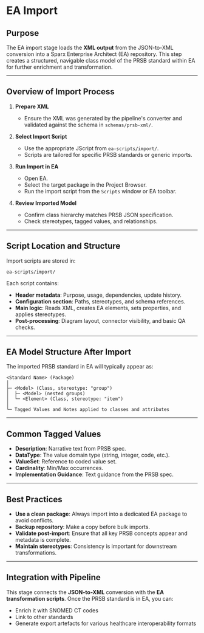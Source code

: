 # EA Import

## Purpose

The EA import stage loads the **XML output** from the JSON-to-XML conversion into a Sparx Enterprise Architect (EA) repository. This step creates a structured, navigable class model of the PRSB standard within EA for further enrichment and transformation.

---

## Overview of Import Process

1. **Prepare XML**

   * Ensure the XML was generated by the pipeline's converter and validated against the schema in `schemas/prsb-xml/`.

2. **Select Import Script**

   * Use the appropriate JScript from `ea-scripts/import/`.
   * Scripts are tailored for specific PRSB standards or generic imports.

3. **Run Import in EA**

   * Open EA.
   * Select the target package in the Project Browser.
   * Run the import script from the `Scripts` window or EA toolbar.

4. **Review Imported Model**

   * Confirm class hierarchy matches PRSB JSON specification.
   * Check stereotypes, tagged values, and relationships.

---

## Script Location and Structure

Import scripts are stored in:

```
ea-scripts/import/
```

Each script contains:

* **Header metadata**: Purpose, usage, dependencies, update history.
* **Configuration section**: Paths, stereotypes, and schema references.
* **Main logic**: Reads XML, creates EA elements, sets properties, and applies stereotypes.
* **Post-processing**: Diagram layout, connector visibility, and basic QA checks.

---

## EA Model Structure After Import

The imported PRSB standard in EA will typically appear as:

```
<Standard Name> (Package)
│
├─ <Model> (Class, stereotype: "group")
│  ├─ <Model> (nested groups)
│  └─ <Element> (Class, stereotype: "item")
│
└─ Tagged Values and Notes applied to classes and attributes
```

---

## Common Tagged Values

* **Description**: Narrative text from PRSB spec.
* **DataType**: The value domain type (string, integer, code, etc.).
* **ValueSet**: Reference to coded value set.
* **Cardinality**: Min/Max occurrences.
* **Implementation Guidance**: Text guidance from the PRSB spec.

---

## Best Practices

* **Use a clean package**: Always import into a dedicated EA package to avoid conflicts.
* **Backup repository**: Make a copy before bulk imports.
* **Validate post-import**: Ensure that all key PRSB concepts appear and metadata is complete.
* **Maintain stereotypes**: Consistency is important for downstream transformations.

---

## Integration with Pipeline

This stage connects the **JSON-to-XML** conversion with the **EA transformation scripts**. Once the PRSB standard is in EA, you can:

* Enrich it with SNOMED CT codes
* Link to other standards
* Generate export artefacts for various healthcare interoperability formats
